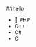 ##‎hello‎          
-  🐘 PHP          
-  C++                               
-  C#                                     
-  C                                                    